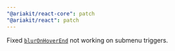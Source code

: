 ```yaml
---
"@ariakit/react-core": patch
"@ariakit/react": patch
---
```


Fixed [`blurOnHoverEnd`](https://ariakit.org/reference/menu-item#bluronhoverend) not working on submenu triggers.
